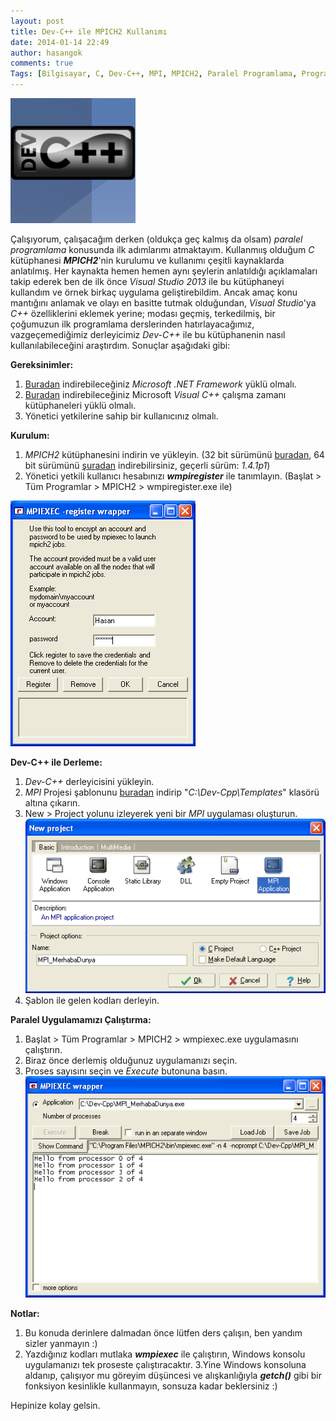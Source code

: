```yaml
---
layout: post
title: Dev-C++ ile MPICH2 Kullanımı
date: 2014-01-14 22:49
author: hasangok
comments: true
Tags: [Bilgisayar, C, Dev-C++, MPI, MPICH2, Paralel Programlama, Programlar]
---
```

![dev-cpp-logo](https://raw.githubusercontent.com/hasangok/hasangok.github.io/master/uploads/2014/01/dev-cpp-logo.jpg "dev-cpp-logo")

Çalışıyorum, çalışacağım derken (oldukça geç kalmış da olsam) *paralel programlama* konusunda ilk adımlarımı atmaktayım. Kullanmıış olduğum *C* kütüphanesi ***MPICH2***'nin kurulumu ve kullanımı çeşitli kaynaklarda anlatılmış. Her kaynakta hemen hemen aynı şeylerin anlatıldığı açıklamaları takip ederek ben de ilk önce *Visual Studio 2013* ile bu kütüphaneyi kullandım ve örnek birkaç uygulama geliştirebildim. Ancak amaç konu mantığını anlamak ve olayı en basitte tutmak olduğundan, *Visual Studio*'ya *C++* özelliklerini eklemek yerine; modası geçmiş, terkedilmiş, bir çoğumuzun ilk programlama derslerinden hatırlayacağımız, vazgeçemediğimiz derleyicimiz *Dev-C++* ile bu kütüphanenin nasıl kullanılabileceğini araştırdım. Sonuçlar aşağıdaki gibi:

**Gereksinimler:**
1. [Buradan](http://www.microsoft.com/en-us/download/details.aspx?id=21) indirebileceğiniz *Microsoft .NET Framework* yüklü olmalı.
2. [Buradan](http://www.microsoft.com/en-us/download/details.aspx?id=29) indirebileceğiniz Microsoft *Visual C++* çalışma zamanı kütüphaneleri yüklü olmalı.
3. Yönetici yetkilerine sahip bir kullanıcınız olmalı.

**Kurulum:**

1. *MPICH2* kütüphanesini indirin ve yükleyin. (32 bit sürümünü [buradan](http://www.mcs.anl.gov/research/projects/mpich2staging/goodell/downloads/tarballs/1.4.1p1/mpich2-1.4.1p1-win-ia32.msi), 64 bit sürümünü [şuradan](http://www.mcs.anl.gov/research/projects/mpich2staging/goodell/downloads/tarballs/1.4.1p1/mpich2-1.4.1p1-win-x86-64.msi) indirebilirsiniz, geçerli sürüm: *1.4.1p1*)
2. Yönetici yetkili kullanıcı hesabınızı ***wmpiregister*** ile tanımlayın. (Başlat &gt; Tüm Programlar &gt; MPICH2 &gt; wmpiregister.exe ile)

![mpiexec-register](https://raw.githubusercontent.com/hasangok/hasangok.github.io/master/uploads/2014/01/mpiexec-register.png "mpiexec-register")

**Dev-C++ ile Derleme:**

1. *Dev-C++* derleyicisini yükleyin.
2. *MPI* Projesi şablonunu [buradan](http://www.hasangok.com.tr/Tools/devcpp_mpi_tpl.zip) indirip "*C:\Dev-Cpp\Templates*" klasörü altına çıkarın.
3. New &gt; Project yolunu izleyerek yeni bir *MPI* uygulaması oluşturun.
![new-mpi-project](https://raw.githubusercontent.com/hasangok/hasangok.github.io/master/uploads/2014/01/new-mpi-project.png "new-mpi-project")
4. Şablon ile gelen kodları derleyin.

**Paralel Uygulamamızı Çalıştırma:**

1. Başlat &gt; Tüm Programlar &gt; MPICH2 &gt; wmpiexec.exe uygulamasını çalıştırın.
2. Biraz önce derlemiş olduğunuz uygulamanızı seçin.
3. Proses sayısını seçin ve *Execute* butonuna basın.
![mpiexec-wrapper](https://raw.githubusercontent.com/hasangok/hasangok.github.io/master/uploads/2014/01/mpiexec-wrapper.png)

**Notlar:**

1. Bu konuda derinlere dalmadan önce lütfen ders çalışın, ben yandım sizler yanmayın :)
2. Yazdığınız kodları mutlaka ***wmpiexec*** ile çalıştırın, Windows konsolu uygulamanızı tek proseste çalıştıracaktır.
3.Yine Windows konsoluna aldanıp, çalışıyor mu göreyim düşüncesi ve alışkanlığıyla ***getch()*** gibi bir fonksiyon kesinlikle kullanmayın, sonsuza kadar beklersiniz :)

Hepinize kolay gelsin.
